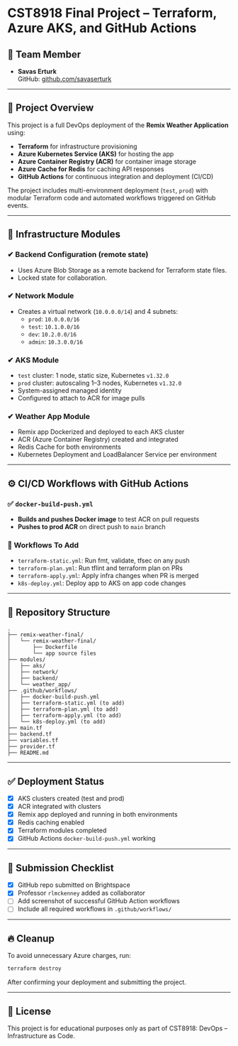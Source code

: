 # CST8918 Final Project – Terraform, Azure AKS, and GitHub Actions

## 👤 Team Member

- **Savas Erturk**  
  GitHub: [github.com/savaserturk](https://github.com/savaserturk)

---

## 📌 Project Overview

This project is a full DevOps deployment of the **Remix Weather Application** using:

- **Terraform** for infrastructure provisioning  
- **Azure Kubernetes Service (AKS)** for hosting the app  
- **Azure Container Registry (ACR)** for container image storage  
- **Azure Cache for Redis** for caching API responses  
- **GitHub Actions** for continuous integration and deployment (CI/CD)

The project includes multi-environment deployment (`test`, `prod`) with modular Terraform code and automated workflows triggered on GitHub events.

---

## 🧱 Infrastructure Modules

### ✔ Backend Configuration (remote state)
- Uses Azure Blob Storage as a remote backend for Terraform state files.
- Locked state for collaboration.

### ✔ Network Module
- Creates a virtual network (`10.0.0.0/14`) and 4 subnets:
  - `prod`: `10.0.0.0/16`
  - `test`: `10.1.0.0/16`
  - `dev`: `10.2.0.0/16`
  - `admin`: `10.3.0.0/16`

### ✔ AKS Module
- `test` cluster: 1 node, static size, Kubernetes `v1.32.0`
- `prod` cluster: autoscaling 1–3 nodes, Kubernetes `v1.32.0`
- System-assigned managed identity
- Configured to attach to ACR for image pulls

### ✔ Weather App Module
- Remix app Dockerized and deployed to each AKS cluster
- ACR (Azure Container Registry) created and integrated
- Redis Cache for both environments
- Kubernetes Deployment and LoadBalancer Service per environment

---

## ⚙️ CI/CD Workflows with GitHub Actions

### ✅ `docker-build-push.yml`
- **Builds and pushes Docker image** to test ACR on pull requests
- **Pushes to prod ACR** on direct push to `main` branch

### 🔄 Workflows To Add
- `terraform-static.yml`: Run fmt, validate, tfsec on any push
- `terraform-plan.yml`: Run tflint and terraform plan on PRs
- `terraform-apply.yml`: Apply infra changes when PR is merged
- `k8s-deploy.yml`: Deploy app to AKS on app code changes

---

## 📂 Repository Structure

```
.
├── remix-weather-final/
│   └── remix-weather-final/
│       ├── Dockerfile
│       └── app source files
├── modules/
│   ├── aks/
│   ├── network/
│   ├── backend/
│   └── weather_app/
├── .github/workflows/
│   ├── docker-build-push.yml
│   ├── terraform-static.yml (to add)
│   ├── terraform-plan.yml (to add)
│   ├── terraform-apply.yml (to add)
│   └── k8s-deploy.yml (to add)
├── main.tf
├── backend.tf
├── variables.tf
├── provider.tf
├── README.md
```

---

## ✅ Deployment Status

- [x] AKS clusters created (test and prod)
- [x] ACR integrated with clusters
- [x] Remix app deployed and running in both environments
- [x] Redis caching enabled
- [x] Terraform modules completed
- [x] GitHub Actions `docker-build-push.yml` working

---

## 📸 Submission Checklist

- [x] GitHub repo submitted on Brightspace
- [x] Professor `rlmckenney` added as collaborator
- [ ] Add screenshot of successful GitHub Action workflows
- [ ] Include all required workflows in `.github/workflows/`

---

## 🔥 Cleanup

To avoid unnecessary Azure charges, run:

```bash
terraform destroy
```

After confirming your deployment and submitting the project.

---

## 📜 License

This project is for educational purposes only as part of CST8918: DevOps – Infrastructure as Code.